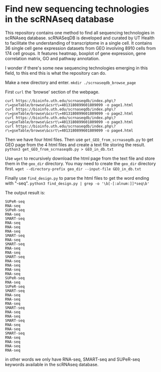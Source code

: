 # Find new sequencing technologies in the scRNAseq database

This repository contains one method to find all sequencing technologies in scRNAseq database. scRNASeqDB is developed and curated by UT Health to facilitate the understanding of transcriptome in a single cell. It contains 36 single cell gene expression datasets from GEO involving 8910 cells from 174 cell groups. It features heatmap, boxplot of gene expression, gene correlation matrix, GO and pathway annotation. 

I wonder if there's some new sequencing technologies emerging in this field, to this end this is what the repository can do.

Make a new directory and enter.
`mkdir ./scrnaseqdb_browse_page`

First `curl` the 'browse' section of the webpage.

```
curl https://bioinfo.uth.edu/scrnaseqdb/index.php\?r\=gseTable/browse\&csrt\=4013180899601809099 -o page1.html
curl https://bioinfo.uth.edu/scrnaseqdb/index.php\?r\=gseTable/browse\&csrt\=4013180899601809099 -o page2.html
curl https://bioinfo.uth.edu/scrnaseqdb/index.php\?r\=gseTable/browse\&csrt\=4013180899601809099 -o page3.html
curl https://bioinfo.uth.edu/scrnaseqdb/index.php\?r\=gseTable/browse\&csrt\=4013180899601809099 -o page4.html
```

Then we have four html files. Then use `get_GEO_from_scrnaseqdb.py` to get GEO page from the 4 html files and create a text file storing the result.
`python3 get_GEO_from_scrnaseqdb.py > GEO_in_db.txt`

Use `wget` to recursively download the html page from the text file and store them in the `geo_dir` directory. You may need to create the `geo_dir` directory first.
`wget --directory-prefix geo_dir --input-file GEO_in_db.txt`

Finally use `find_design.py` to parse the html files to get the word ending with "-seq".
`python3 find_design.py | grep -o '\b[-[:alnum:]]*seq\b'`

The output result is:
```
SUPeR-seq
RNA-seq
SUPeR-seq
RNA-seq
SMART-seq
RNA-seq
RNA-seq
RNA-seq
SMART-seq
RNA-seq
SMART-seq
RNA-seq
RNA-seq
SMART-seq
RNA-seq
RNA-seq
RNA-seq
RNA-seq
SUPeR-seq
RNA-seq
SUPeR-seq
SMART-seq
RNA-seq
RNA-seq
RNA-seq
SMART-seq
RNA-seq
RNA-seq
SMART-seq
RNA-seq
RNA-seq
SMART-seq
RNA-seq
RNA-seq
RNA-seq
RNA-seq
```
in other words we only have RNA-seq, SMART-seq and SUPeR-seq keywords available in the scRNAseq database.
